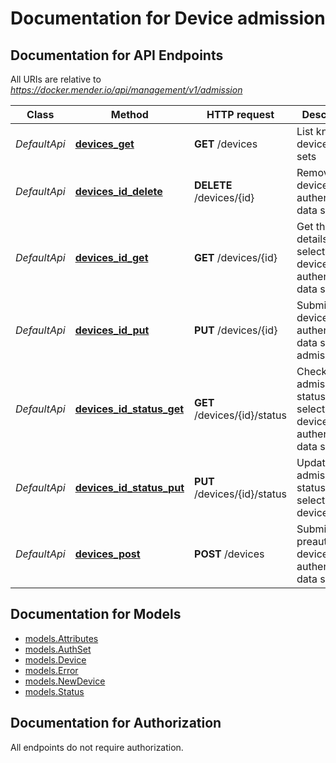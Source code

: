 # Documentation for Device admission

<a name="documentation-for-api-endpoints"></a>
## Documentation for API Endpoints

All URIs are relative to *https://docker.mender.io/api/management/v1/admission*

Class | Method | HTTP request | Description
------------ | ------------- | ------------- | -------------
*DefaultApi* | [**devices_get**](api/DefaultApi.md#devices_get) | **GET** /devices | List known device data sets
*DefaultApi* | [**devices_id_delete**](api/DefaultApi.md#devices_id_delete) | **DELETE** /devices/{id} | Remove device authentication data set
*DefaultApi* | [**devices_id_get**](api/DefaultApi.md#devices_id_get) | **GET** /devices/{id} | Get the details of a selected device authentication data set
*DefaultApi* | [**devices_id_put**](api/DefaultApi.md#devices_id_put) | **PUT** /devices/{id} | Submit a device authentication data set for admission
*DefaultApi* | [**devices_id_status_get**](api/DefaultApi.md#devices_id_status_get) | **GET** /devices/{id}/status | Check the admission status of a selected device authentication data set
*DefaultApi* | [**devices_id_status_put**](api/DefaultApi.md#devices_id_status_put) | **PUT** /devices/{id}/status | Update the admission status of a selected device
*DefaultApi* | [**devices_post**](api/DefaultApi.md#devices_post) | **POST** /devices | Submit a preauthorized device authentication data set


<a name="documentation-for-models"></a>
## Documentation for Models

 - [models.Attributes](models/Attributes.md)
 - [models.AuthSet](models/AuthSet.md)
 - [models.Device](models/Device.md)
 - [models.Error](models/Error.md)
 - [models.NewDevice](models/NewDevice.md)
 - [models.Status](models/Status.md)


<a name="documentation-for-authorization"></a>
## Documentation for Authorization

All endpoints do not require authorization.
